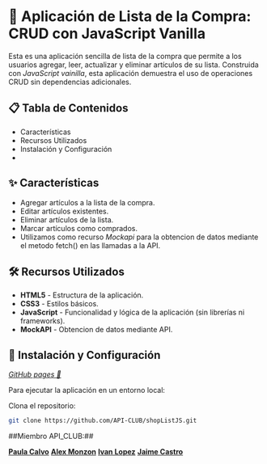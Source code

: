 # 🛒 **Aplicación de Lista de la Compra: CRUD con JavaScript Vanilla**

Esta es una aplicación sencilla de lista de la compra que permite a los usuarios agregar, leer, actualizar y eliminar artículos de su lista. Construida con _JavaScript vainilla_, esta aplicación demuestra el uso de operaciones CRUD sin dependencias adicionales.

## 📋 Tabla de Contenidos

- Características
- Recursos Utilizados
- Instalación y Configuración
-

## ✨ Características

- Agregar artículos a la lista de la compra.
- Editar artículos existentes.
- Eliminar artículos de la lista.
- Marcar artículos como comprados.
- Utilizamos como recurso _Mockapi_ para la obtencion de datos mediante el metodo fetch() en las llamadas a la API.

## 🛠 Recursos Utilizados

- **HTML5** - Estructura de la aplicación.
- **CSS3** - Estilos básicos.
- **JavaScript** - Funcionalidad y lógica de la aplicación (sin librerías ni frameworks).
- **MockAPI** - Obtencion de datos mediante API.

## 🚀 Instalación y Configuración

[_GitHub pages 🔗_](https://api-club.github.io/shopListJS/)

Para ejecutar la aplicación en un entorno local:

Clona el repositorio:

```bash
git clone https://github.com/API-CLUB/shopListJS.git
```

##Miembro API_CLUB:##

[**Paula Calvo**](www.linkedin.com/in/paulacalvogarcia2001)
[**Alex Monzon**](https://www.linkedin.com/in/alexmonzon/)
[**Ivan Lopez**](www.linkedin.com/in/ivan-lopez-nieto-21a428319)
[**Jaime Castro**](www.linkedin.com/in/jaimecastrosabogal)
